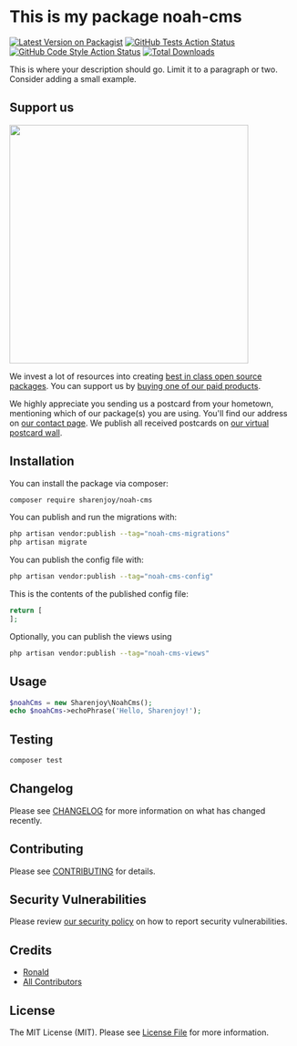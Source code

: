 # This is my package noah-cms

[![Latest Version on Packagist](https://img.shields.io/packagist/v/sharenjoy/noah-cms.svg?style=flat-square)](https://packagist.org/packages/sharenjoy/noah-cms)
[![GitHub Tests Action Status](https://img.shields.io/github/actions/workflow/status/sharenjoy/noah-cms/run-tests.yml?branch=main&label=tests&style=flat-square)](https://github.com/sharenjoy/noah-cms/actions?query=workflow%3Arun-tests+branch%3Amain)
[![GitHub Code Style Action Status](https://img.shields.io/github/actions/workflow/status/sharenjoy/noah-cms/fix-php-code-style-issues.yml?branch=main&label=code%20style&style=flat-square)](https://github.com/sharenjoy/noah-cms/actions?query=workflow%3A"Fix+PHP+code+style+issues"+branch%3Amain)
[![Total Downloads](https://img.shields.io/packagist/dt/sharenjoy/noah-cms.svg?style=flat-square)](https://packagist.org/packages/sharenjoy/noah-cms)

This is where your description should go. Limit it to a paragraph or two. Consider adding a small example.

## Support us

[<img src="https://github-ads.s3.eu-central-1.amazonaws.com/noah-cms.jpg?t=1" width="419px" />](https://spatie.be/github-ad-click/noah-cms)

We invest a lot of resources into creating [best in class open source packages](https://spatie.be/open-source). You can support us by [buying one of our paid products](https://spatie.be/open-source/support-us).

We highly appreciate you sending us a postcard from your hometown, mentioning which of our package(s) you are using. You'll find our address on [our contact page](https://spatie.be/about-us). We publish all received postcards on [our virtual postcard wall](https://spatie.be/open-source/postcards).

## Installation

You can install the package via composer:

```bash
composer require sharenjoy/noah-cms
```

You can publish and run the migrations with:

```bash
php artisan vendor:publish --tag="noah-cms-migrations"
php artisan migrate
```

You can publish the config file with:

```bash
php artisan vendor:publish --tag="noah-cms-config"
```

This is the contents of the published config file:

```php
return [
];
```

Optionally, you can publish the views using

```bash
php artisan vendor:publish --tag="noah-cms-views"
```

## Usage

```php
$noahCms = new Sharenjoy\NoahCms();
echo $noahCms->echoPhrase('Hello, Sharenjoy!');
```

## Testing

```bash
composer test
```

## Changelog

Please see [CHANGELOG](CHANGELOG.md) for more information on what has changed recently.

## Contributing

Please see [CONTRIBUTING](CONTRIBUTING.md) for details.

## Security Vulnerabilities

Please review [our security policy](../../security/policy) on how to report security vulnerabilities.

## Credits

- [Ronald](https://github.com/sharenjoy)
- [All Contributors](../../contributors)

## License

The MIT License (MIT). Please see [License File](LICENSE.md) for more information.
